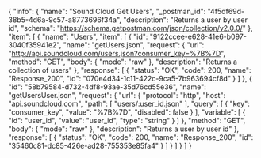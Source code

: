 {
  "info": {
    "name": "Sound Cloud Get Users",
    "_postman_id": "4f5df69d-38b5-4d6a-9c57-a8773696f34a",
    "description": "Returns a user by user id",
    "schema": "https://schema.getpostman.com/json/collection/v2.0.0/"
  },
  "item": [
    {
      "name": "Users",
      "item": [
        {
          "id": "9122ccee-e628-41e6-b097-3040f35941e2",
          "name": "getUsers.json",
          "request": {
            "url": "http://api.soundcloud.com/users.json?consumer_key=%7B%7D",
            "method": "GET",
            "body": {
              "mode": "raw"
            },
            "description": "Returns a collection of users"
          },
          "response": [
            {
              "status": "OK",
              "code": 200,
              "name": "Response_200",
              "id": "070e4d34-1c11-422c-9ca5-7b963694cf8d"
            }
          ]
        },
        {
          "id": "58b79584-d732-4df8-93ae-35d76cd55e36",
          "name": "getUsersUser.json",
          "request": {
            "url": {
              "protocol": "http",
              "host": "api.soundcloud.com",
              "path": [
                "users/:user_id.json"
              ],
              "query": [
                {
                  "key": "consumer_key",
                  "value": "%7B%7D",
                  "disabled": false
                }
              ],
              "variable": [
                {
                  "id": "user_id",
                  "value": "user_id",
                  "type": "string"
                }
              ]
            },
            "method": "GET",
            "body": {
              "mode": "raw"
            },
            "description": "Returns a user by user id"
          },
          "response": [
            {
              "status": "OK",
              "code": 200,
              "name": "Response_200",
              "id": "35460c81-dc85-426e-ad28-755353e85fa4"
            }
          ]
        }
      ]
    }
  ]
}